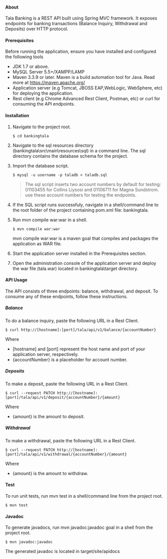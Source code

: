 #### About

Tala Banking is a REST API built using Spring MVC framework. It exposes 
endpoints for banking transactions (Balance Inquiry, Withdrawal and Deposits)
over HTTP protocol. 



#### Prerequisites

Before running the application, ensure you have installed and configured
the following tools

- JDK 1.7 or above.
- MySQL Server 5.5+/XAMPP/LAMP
- Maven 3.3.9 or later. Maven is a build automation tool for Java. Read more at https://maven.apache.org/
- Application server (e.g Tomcat, JBOSS EAP,WebLogic, WebSphere, etc) for deploying the application.
- Rest client (e.g Chrome Advanced Rest Client, Postman, etc) or curl for consuming the API endpoints.



#### Installation
1. Navigate to the project root.

   ```
   $ cd bankingtala
   ```

2. Navigate to the sql resources directory (bankingtala\src\main\resources\sql) in a command line. 
   The sql directory contains the database schema for the project.
   
3. Import the database script.

   ```
   $ mysql -u username -p taladb < taladb.sql
   ```
   
   >The sql script inserts two account numbers by default for testing: 01103455 for Collins Liysosi
   >and 01106711 for Magna Sundstrom.
   >use these account numbers for testing the endpoints.
   
4. If the SQL script runs successfuly, navigate in a shell/command line to the root folder of the project 
   containing pom.xml file: bankingtala\.
   
5. Run mvn compile war:war in a shell. 
    ```
    $ mvn compile war:war 
    ```
	
   mvn compile war:war is a maven goal that compiles and packages
   the application as WAR file.
  
6. Start the application server installed in the Prerequisites section.

7. Open the administration console of the application server and deploy the war file (tala.war) located in bankingtala\target directory.



#### API Usage

The API consists of three endpoints: balance, withdrawal, and deposit. To consume
any of these endpoints, follow these instructions.


##### Balance

To do a balance inquiry, paste the following URL in a Rest Client.

```
$ curl http://[hostname]:[port]/tala/api/v1/balance/{accountNumber}
```

Where
- [hostname] and [port] represent the host name and port of your application server, respectively.
- {accountNumber} is a placeholder for account number.
    


##### Deposits

To make a deposit, paste the following URL in a Rest Client.

```
$ curl --request PATCH http://[hostname]:[port]/tala/api/v1/deposit/{accountNumber}/{amount}
```

Where
- {amount} is the amount to deposit.

##### Withdrawal

To make a withdrawal, paste the following URL in a Rest Client.
```
$ curl --request PATCH http://[hostname]:[port]/tala/api/v1/withdrawal/{accountNumber}/{amount}
```

Where
- {amount} is the amount to withdraw.

#### Test
To run unit tests, run mvn test in a shell/command line from the project root.
  ```
  $ mvn test
  ```
 
 
 

#### Javadoc 
To generate javadocs, run mvn javadoc:javadoc goal in a shell from the project root.
  ```
  $ mvn javadoc:javadoc
  ```

The generated javadoc is located in target/site/apidocs
  
  